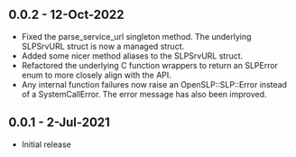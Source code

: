 ## 0.0.2 - 12-Oct-2022
* Fixed the parse_service_url singleton method. The underlying SLPSrvURL
  struct is now a managed struct.
* Added some nicer method aliases to the SLPSrvURL struct.
* Refactored the underlying C function wrappers to return an SLPError enum
  to more closely align with the API.
* Any internal function failures now raise an OpenSLP::SLP::Error instead
  of a SystemCallError. The error message has also been improved.

## 0.0.1 - 2-Jul-2021
* Initial release
